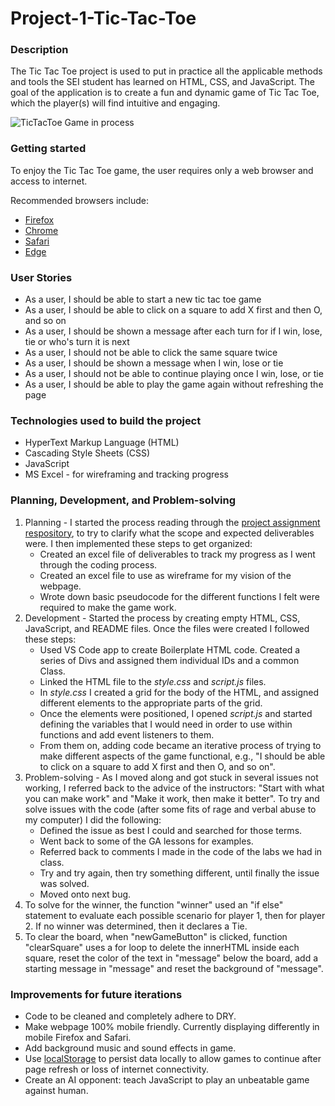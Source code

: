 # Project-1-Tic-Tac-Toe
### Description
The Tic Tac Toe project is used to put in practice all the applicable methods and tools the SEI student has learned on HTML, CSS, and JavaScript.
The goal of the application is to create a fun and dynamic game of Tic Tac Toe, which the player(s) will find intuitive and engaging.

![TicTacToe Game in process](https://github.com/jwagne1/Project-1-TicTacToe/blob/main/TicTacToe-in-browser.png)

### Getting started
To enjoy the Tic Tac Toe game, the user requires only a web browser and access to internet.

Recommended browsers include: 
* [Firefox](https://www.mozilla.org/en-US/firefox/new/)
* [Chrome](https://www.google.com/chrome/)
* [Safari](https://support.apple.com/downloads/safari)
* [Edge](https://www.microsoft.com/en-us/edge)

### User Stories
* As a user, I should be able to start a new tic tac toe game
* As a user, I should be able to click on a square to add X first and then O, and so on
* As a user, I should be shown a message after each turn for if I win, lose, tie or who's turn it is next
* As a user, I should not be able to click the same square twice
* As a user, I should be shown a message when I win, lose or tie
* As a user, I should not be able to continue playing once I win, lose, or tie
* As a user, I should be able to play the game again without refreshing the page

### Technologies used to build the project
* HyperText Markup Language (HTML)
* Cascading Style Sheets (CSS)
* JavaScript
* MS Excel - for wireframing and tracking progress

### Planning, Development, and Problem-solving
1. Planning - I started the process reading through the [project assignment respository](https://git.generalassemb.ly/java-interapt-11-8/Project-1), to try to clarify what the scope and expected deliverables were. I then implemented these steps to get organized: 
    * Created an excel file of deliverables to track my progress as I went through the coding process.
    * Created an excel file to use as wireframe for my vision of the webpage.
    * Wrote down basic pseudocode for the different functions I felt were required to make the game work.
2. Development - Started the process by creating empty HTML, CSS, JavaScript, and README files. Once the files were created I followed these steps:
    * Used VS Code app to create Boilerplate HTML code. Created a series of Divs and assigned them individual IDs and a common Class.
    * Linked the HTML file to the _style.css_ and _script.js_ files.
    * In _style.css_ I created a grid for the body of the HTML, and assigned different elements to the appropriate parts of the grid.
    * Once the elements were positioned, I opened _script.js_ and started defining the variables that I would need in order to use within functions and add event listeners to them.
    * From them on, adding code became an iterative process of trying to make different aspects of the game functional, e.g., "I should be able to click on a square to add X first and then O, and so on".
3. Problem-solving - As I moved along and got stuck in several issues not working, I referred back to the advice of the instructors: "Start with what you can make work" and "Make it work, then make it better". To try and solve issues with the code (after some fits of rage and verbal abuse to my computer) I did the following:
    * Defined the issue as best I could and searched for those terms.
    * Went back to some of the GA lessons for examples.
    * Referred back to comments I made in the code of the labs we had in class.
    * Try and try again, then try something different, until finally the issue was solved.
    * Moved onto next bug.
4. To solve for the winner, the function "winner" used an "if else" statement to evaluate each possible scenario for player 1, then for player 2. If no winner was determined, then it declares a Tie.
5. To clear the board, when "newGameButton" is clicked, function "clearSquare" uses a for loop to delete the innerHTML inside each square, reset the color of the text in "message" below the board, add a starting message in "message" and reset the background of "message". 

### Improvements for future iterations
* Code to be cleaned and completely adhere to DRY. 
* Make webpage 100% mobile friendly. Currently displaying differently in mobile Firefox and Safari.
* Add background music and sound effects in game.
* Use [localStorage](https://developer.mozilla.org/en-US/docs/Web/API/Window/localStorage) to persist data locally to allow games to continue after page refresh or loss of internet connectivity.
* Create an AI opponent: teach JavaScript to play an unbeatable game against human.



